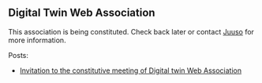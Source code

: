 ## Digital Twin Web Association

This association is being constituted. Check back later or contact [Juuso](https://juu.so) for more information.

Posts:

- [Invitation to the constitutive meeting of Digital twin Web Association](https://dtwa.org/2022-02-02-invitation-to-constitutive-meeting)
